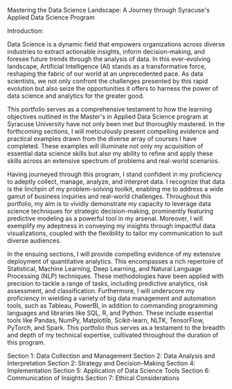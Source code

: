 Mastering the Data Science Landscape: A Journey through Syracuse's Applied Data Science Program

Introduction:

  Data Science is a dynamic field that empowers organizations across diverse industries to extract actionable insights, inform decision-making, and foresee future trends through the analysis of data. In this ever-evolving landscape, Artificial Intelligence (AI) stands as a transformative force, reshaping the fabric of our world at an unprecedented pace. As data scientists, we not only confront the challenges presented by this rapid evolution but also seize the opportunities it offers to harness the power of data science and analytics for the greater good.

  This portfolio serves as a comprehensive testament to how the learning objectives outlined in the Master's in Applied Data Science program at Syracuse University have not only been met but thoroughly mastered. In the forthcoming sections, I will meticulously present compelling evidence and practical examples drawn from the diverse array of courses I have completed. These examples will illuminate not only my acquisition of essential data science skills but also my ability to refine and apply these skills across an extensive spectrum of problems and real-world scenarios.

  Having journeyed through this program, I stand confident in my proficiency to adeptly collect, manage, analyze, and interpret data. I recognize that data is the linchpin of my problem-solving toolkit, enabling me to address a wide gamut of business inquiries and real-world challenges. Throughout this portfolio, my aim is to vividly demonstrate my capacity to leverage data science techniques for strategic decision-making, prominently featuring predictive modeling as a powerful tool in my arsenal. Moreover, I will exemplify my adeptness in conveying my insights through impactful data visualizations, coupled with the flexibility to tailor my communication to suit diverse audiences.

  In the ensuing sections, I will provide compelling evidence of my extensive deployment of quantitative analytics. This encompasses a rich repertoire of Statistical, Machine Learning, Deep Learning, and Natural Language Processing (NLP) techniques. These methodologies have been applied with precision to tackle a range of tasks, including predictive analytics, risk assessment, and classification. Furthermore, I will underscore my proficiency in wielding a variety of big data management and automation tools, such as Tableau, PowerBI, in addition to commanding programming languages and libraries like SQL, R, and Python. These include essential tools like Pandas, NumPy, Matplotlib, Scikit-learn, NLTK, TensorFlow, PyTorch, and Spark. This portfolio thus serves as a testament to the breadth and depth of my technical expertise, cultivated throughout the duration of this program.

  Section 1: Data Collection and Management
  Section 2: Data Analysis and Interpretation
  Section 2: Strategy and Decision-Making
  Section 4: Implementation
  Section 5: Application of Data Science Tools
  Section 6: Communication of Insights
  Section 7: Ethical Considerations
 

